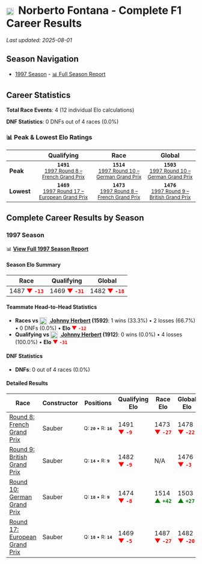 # <img src="https://upload.wikimedia.org/wikipedia/commons/1/1a/Flag_of_Argentina.svg" alt="Argentina" width="20" height="auto" style="vertical-align: middle; margin-right: 5px;" onerror="this.outerHTML='🇦🇷'; this.style.marginRight='5px';"/> Norberto Fontana - Complete F1 Career Results

*Last updated: 2025-08-01*

## Season Navigation

- [1997 Season](#1997-season) - [📊 Full Season Report](../seasons/1997-season-report)

## Career Statistics

**Total Race Events**: 4 (12 individual Elo calculations)

**DNF Statistics**: 0 DNFs out of 4 races (0.0%)

### 📊 Peak & Lowest Elo Ratings

| &nbsp; | Qualifying | Race | Global |
|-------|------------|------|--------|
| **Peak** | <center>**`1491`**<br/><small>[1997 Round 8 – French Grand Prix](../seasons/1997-season-report#round-8-french-grand-prix)</small></center> | <center>**`1514`**<br/><small>[1997 Round 10 – German Grand Prix](../seasons/1997-season-report#round-10-german-grand-prix)</small></center> | <center>**`1503`**<br/><small>[1997 Round 10 – German Grand Prix](../seasons/1997-season-report#round-10-german-grand-prix)</small></center> |
| **Lowest** | <center>**`1469`**<br/><small>[1997 Round 17 – European Grand Prix](../seasons/1997-season-report#round-17-european-grand-prix)</small></center> | <center>**`1473`**<br/><small>[1997 Round 8 – French Grand Prix](../seasons/1997-season-report#round-8-french-grand-prix)</small></center> | <center>**`1476`**<br/><small>[1997 Round 9 – British Grand Prix](../seasons/1997-season-report#round-9-british-grand-prix)</small></center> |


## Complete Career Results by Season

### 1997 Season

📊 **[View Full 1997 Season Report](../seasons/1997-season-report)**

#### Season Elo Summary

| Race | Qualifying | Global |
|------|------------|--------|
| 1487 **<span style="color: red;">▼&nbsp;`-13`</span>** | 1469 **<span style="color: red;">▼&nbsp;`-31`</span>** | 1482 **<span style="color: red;">▼&nbsp;`-18`</span>** |

#### Teammate Head-to-Head Statistics

- **Races vs [<img src="https://upload.wikimedia.org/wikipedia/commons/thumb/8/83/Flag_of_the_United_Kingdom_%283-5%29.svg/512px-Flag_of_the_United_Kingdom_%283-5%29.svg.png?20250726143817" alt="United Kingdom" width="20" height="auto" style="vertical-align: middle; margin-right: 5px;" onerror="this.outerHTML='🇬🇧'; this.style.marginRight='5px';"/> Johnny Herbert](johnny-herbert) (1592)**: 1 wins (33.3%) • 2 losses (66.7%) • 0 DNFs (0.0%) • **Elo <span style="color: red;">▼&nbsp;`-12`</span>**
- **Qualifying vs [<img src="https://upload.wikimedia.org/wikipedia/commons/thumb/8/83/Flag_of_the_United_Kingdom_%283-5%29.svg/512px-Flag_of_the_United_Kingdom_%283-5%29.svg.png?20250726143817" alt="United Kingdom" width="20" height="auto" style="vertical-align: middle; margin-right: 5px;" onerror="this.outerHTML='🇬🇧'; this.style.marginRight='5px';"/> Johnny Herbert](johnny-herbert) (1912)**: 0 wins (0.0%) • 4 losses (100.0%) • **Elo <span style="color: red;">▼&nbsp;`-31`</span>**

#### DNF Statistics

- **DNFs**: 0 out of 4 races (0.0%)

#### Detailed Results

| Race | Constructor | Positions | Qualifying Elo | Race Elo | Global Elo | Teammate |
|------|-------------|-----------|----------------|----------|------------|----------|
| [Round 8: French Grand Prix](../seasons/1997-season-report#round-8-french-grand-prix) | Sauber | <small>Q:&nbsp;**`20`**&nbsp;•&nbsp;R:&nbsp;**`16`**</small> | 1491 **<span style="color: red;">▼&nbsp;`-9`</span>** | 1473 **<span style="color: red;">▼&nbsp;`-27`</span>** | 1478 **<span style="color: red;">▼&nbsp;`-22`</span>** | [<img src="https://upload.wikimedia.org/wikipedia/commons/thumb/8/83/Flag_of_the_United_Kingdom_%283-5%29.svg/512px-Flag_of_the_United_Kingdom_%283-5%29.svg.png?20250726143817" alt="United Kingdom" width="20" height="auto" style="vertical-align: middle; margin-right: 5px;" onerror="this.outerHTML='🇬🇧'; this.style.marginRight='5px';"/> Johnny Herbert](johnny-herbert)<br/><small>Q:&nbsp;**`14`**&nbsp;•&nbsp;R:&nbsp;**`8`**</small> |
| [Round 9: British Grand Prix](../seasons/1997-season-report#round-9-british-grand-prix) | Sauber | <small>Q:&nbsp;**`14`**&nbsp;•&nbsp;R:&nbsp;**`9`**</small> | 1482 **<span style="color: red;">▼&nbsp;`-9`</span>** | N/A | 1476 **<span style="color: red;">▼&nbsp;`-3`</span>** | [<img src="https://upload.wikimedia.org/wikipedia/commons/thumb/8/83/Flag_of_the_United_Kingdom_%283-5%29.svg/512px-Flag_of_the_United_Kingdom_%283-5%29.svg.png?20250726143817" alt="United Kingdom" width="20" height="auto" style="vertical-align: middle; margin-right: 5px;" onerror="this.outerHTML='🇬🇧'; this.style.marginRight='5px';"/> Johnny Herbert](johnny-herbert)<br/><small>Q:&nbsp;**`9`**&nbsp;•&nbsp;R:&nbsp;**`DNF`**</small> |
| [Round 10: German Grand Prix](../seasons/1997-season-report#round-10-german-grand-prix) | Sauber | <small>Q:&nbsp;**`18`**&nbsp;•&nbsp;R:&nbsp;**`9`**</small> | 1474 **<span style="color: red;">▼&nbsp;`-8`</span>** | 1514 **<span style="color: green;">▲&nbsp;`+42`</span>** | 1503 **<span style="color: green;">▲&nbsp;`+27`</span>** | [<img src="https://upload.wikimedia.org/wikipedia/commons/thumb/8/83/Flag_of_the_United_Kingdom_%283-5%29.svg/512px-Flag_of_the_United_Kingdom_%283-5%29.svg.png?20250726143817" alt="United Kingdom" width="20" height="auto" style="vertical-align: middle; margin-right: 5px;" onerror="this.outerHTML='🇬🇧'; this.style.marginRight='5px';"/> Johnny Herbert](johnny-herbert)<br/><small>Q:&nbsp;**`14`**&nbsp;•&nbsp;R:&nbsp;**`17`**</small> |
| [Round 17: European Grand Prix](../seasons/1997-season-report#round-17-european-grand-prix) | Sauber | <small>Q:&nbsp;**`18`**&nbsp;•&nbsp;R:&nbsp;**`14`**</small> | 1469 **<span style="color: red;">▼&nbsp;`-5`</span>** | 1487 **<span style="color: red;">▼&nbsp;`-27`</span>** | 1482 **<span style="color: red;">▼&nbsp;`-20`</span>** | [<img src="https://upload.wikimedia.org/wikipedia/commons/thumb/8/83/Flag_of_the_United_Kingdom_%283-5%29.svg/512px-Flag_of_the_United_Kingdom_%283-5%29.svg.png?20250726143817" alt="United Kingdom" width="20" height="auto" style="vertical-align: middle; margin-right: 5px;" onerror="this.outerHTML='🇬🇧'; this.style.marginRight='5px';"/> Johnny Herbert](johnny-herbert)<br/><small>Q:&nbsp;**`14`**&nbsp;•&nbsp;R:&nbsp;**`8`**</small> |

